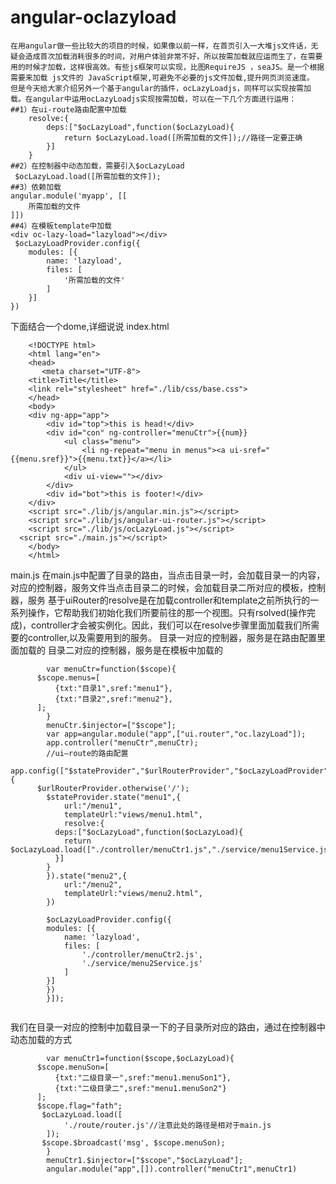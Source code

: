 # angular-oclazyload
    在用angular做一些比较大的项目的时候，如果像以前一样，在首页引入一大堆js文件话，无疑会造成首次加载消耗很多的时间，对用户体验非常不好，所以按需加载就应运而生了，在需要用的时候才加载，这样很高效。有些js框架可以实现，比图RequireJS ，seaJS。是一个根据需要来加载 js文件的 JavaScript框架,可避免不必要的js文件加载,提升网页浏览速度。
    但是今天给大家介绍另外一个基于angular的插件，ocLazyLoadjs，同样可以实现按需加载。在angular中运用ocLazyLoadjs实现按需加载，可以在一下几个方面进行运用：
    ##1）在ui-route路由配置中加载
        resolve:{
    		deps:["$ocLazyLoad",function($ocLazyLoad){
			 	return $ocLazyLoad.load([所需加载的文件]);//路径一定要正确
			}]
        }
    ##2）在控制器中动态加载，需要引入$ocLazyLoad
     $ocLazyLoad.load([所需加载的文件]);
    ##3）依赖加载
    angular.module('myapp', [[
        所需加载的文件
    ]])
    ##4）在模板template中加载
    <div oc-lazy-load="lazyload"></div>
     $ocLazyLoadProvider.config({
        modules: [{
            name: 'lazyload',
            files: [
                '所需加载的文件'
            ]
        }]
    })
    
    
 下面结合一个dome,详细说说
index.html

        <!DOCTYPE html>
        <html lang="en">
        <head>
           <meta charset="UTF-8">
        <title>Title</title>
        <link rel="stylesheet" href="./lib/css/base.css">
        </head>
        <body>
        <div ng-app="app">
            <div id="top">this is head!</div>
            <div id="con" ng-controller="menuCtr">{{num}}
                <ul class="menu">
                    <li ng-repeat="menu in menus"><a ui-sref="{{menu.sref}}">{{menu.txt}}</a></li>
                </ul>
                <div ui-view=""></div>
            </div>
            <div id="bot">this is footer!</div>
        </div>
        <script src="./lib/js/angular.min.js"></script>
        <script src="./lib/js/angular-ui-router.js"></script>
        <script src="./lib/js/ocLazyLoad.js"></script>
      <script src="./main.js"></script>
        </body>
        </html>
main.js
   在main.js中配置了目录的路由，当点击目录一时，会加载目录一的内容，对应的控制器，服务文件当点击目录二的时候，会加载目录二所对应的模板，控制器，服务
基于uiRouter的resolve是在加载controller和template之前所执行的一系列操作，它帮助我们初始化我们所要前往的那一个视图。只有rsolved(操作完成)，controller才会被实例化。因此，我们可以在resolve步骤里面加载我们所需要的controller,以及需要用到的服务。
目录一对应的控制器，服务是在路由配置里面加载的
目录二对应的控制器，服务是在模板中加载的
```
        var menuCtr=function($scope){
      $scope.menus=[
          {txt:"目录1",sref:"menu1"},
          {txt:"目录2",sref:"menu2"},
      ];
        }
        menuCtr.$injector=["$scope"];
        var app=angular.module("app",["ui.router","oc.lazyLoad"]);
        app.controller("menuCtr",menuCtr);
        //ui—route的路由配置
        app.config(["$stateProvider","$urlRouterProvider","$ocLazyLoadProvider",function($stateProvider,$urlRouterProvider,$ocLazyLoadProvider){
      $urlRouterProvider.otherwise('/');
        $stateProvider.state("menu1",{
            url:"/menu1",
            templateUrl:"views/menu1.html",
            resolve:{
          deps:["$ocLazyLoad",function($ocLazyLoad){
            return $ocLazyLoad.load(["./controller/menuCtr1.js","./service/menu1Service.js"]);
          }]
        }
        }).state("menu2",{
            url:"/menu2",
            templateUrl:"views/menu2.html",
        })

        $ocLazyLoadProvider.config({
        modules: [{
            name: 'lazyload',
            files: [
                './controller/menuCtr2.js',
                './service/menu2Service.js'
            ]
        }]
        })
        }]);
        
 ```
我们在目录一对应的控制中加载目录一下的子目录所对应的路由，通过在控制器中动态加载的方式
```
        var menuCtr1=function($scope,$ocLazyLoad){
      $scope.menuSon=[
          {txt:"二级目录一",sref:"menu1.menuSon1"},
          {txt:"二级目录二",sref:"menu1.menuSon2"}
      ];
      $scope.flag="fath";
       $ocLazyLoad.load([
            './route/router.js'//注意此处的路径是相对于main.js
        ]);
       $scope.$broadcast('msg', $scope.menuSon);
        }
        menuCtr1.$injector=["$scope","$ocLazyLoad"];
        angular.module("app",[]).controller("menuCtr1",menuCtr1)

```
    
